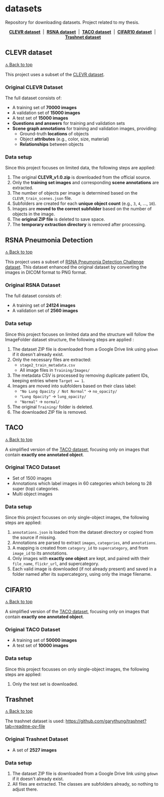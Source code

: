 # datasets
Repository for downloading datasets. Project related to my thesis.

<p align="center">
  <a href="#clevr-dataset"><strong>CLEVR dataset</strong></a> &nbsp;|&nbsp;
  <a href="#rsna-pneumonia-detection"><strong>RSNA dataset</strong></a> &nbsp;|&nbsp;
  <a href="#taco"><strong>TACO dataset</strong></a> &nbsp;|&nbsp;
  <a href="#cifar10"><strong>CIFAR10 dataset</strong></a> &nbsp;|&nbsp;
  <a href="#trashnet"><strong>Trashnet dataset</strong></a>
</p>


## CLEVR dataset 
[🔝 Back to top](#datasets)

This project uses a subset of the [CLEVR dataset](https://cs.stanford.edu/people/jcjohns/clevr/).


### Original CLEVR Dataset

The full dataset consists of:

- A training set of **70000 images**
- A validation set of **15000 images**
- A test set of **15000 images**
- **Questions and answers** for training and validation sets
- **Scene graph annotations** for training and validation images, providing:
  - Ground-truth **locations** of objects
  - Object **attributes** (e.g., color, size, material)
  - **Relationships** between objects

### Data setup

Since this project focuses on limited data, the following steps are applied:

1. The original **CLEVR_v1.0.zip** is downloaded from the official source.
2. Only the **training set images** and corresponding **scene annotations** are extracted.
3. The number of objects per image is determined based on the `CLEVR_train_scenes.json` file.
4. Subfolders are created for each **unique object count** (e.g., `3`, `4`, ..., `10`).
5. Images are **moved to the correct subfolder** based on the number of objects in the image.
6. The **original ZIP file** is deleted to save space.
7. The **temporary extraction directory** is removed after processing.


## RSNA Pneumonia Detection 
[🔝 Back to top](#datasets)

This project uses a subset of [RSNA Pneumonia Detection Challenge dataset](https://www.kaggle.com/datasets/iamtapendu/rsna-pneumonia-processed-dataset). This dataset enhanced the original dataset by converting the images in DICOM format to PNG format.

### Original RSNA Dataset

The full dataset consists of:
- A training set of **24124 images**
- A validation set of **2560 images**


### Data setup

Since this project focuses on limited data and the structure will follow the ImageFolder dataset structure, the following steps are applied :


1. The dataset ZIP file is downloaded from a Google Drive link using `gdown` if it doesn't already exist.
2. Only the necessary files are extracted:
   - `stage2_train_metadata.csv`
   - All image files in `Training/Images/`
3. The metadata CSV is processed by removing duplicate patient IDs, keeping entries where `Target == 1`.
4. Images are moved into subfolders based on their class label:
   - `"No Lung Opacity / Not Normal"` → `no_opacity/`
   - `"Lung Opacity"` → `lung_opacity/`
   - `"Normal"` → `normal/`
5. The original `Training/` folder is deleted.
6. The downloaded ZIP file is removed.

## TACO 
[🔝 Back to top](#datasets)

A simplified version of the [TACO dataset](http://tacodataset.org/), focusing only on images that contain **exactly one annotated object**.

### Original TACO Dataset

- Set of 1500 images
- Annotations which label images in 60 categories which belong to 28 super (top) categories.
- Multi object images


### Data setup

Since this project focusses on only single-object images, the following steps are applied:

1. `annotations.json` is loaded from the dataset directory or copied from the source if missing.
2. Annotations are parsed to extract `images`, `categories`, and `annotations`.
3. A mapping is created from `category_id` to `supercategory`, and from `image_id` to its annotations.
4. Only images with **exactly one object** are kept, and paired with their `file_name`, `flickr_url`, and supercategory.
5. Each valid image is downloaded (if not already present) and saved in a folder named after its supercategory, using only the image filename.


## CIFAR10 
[🔝 Back to top](#datasets)

A simplified version of the [TACO dataset](http://tacodataset.org/), focusing only on images that contain **exactly one annotated object**.

### Original TACO Dataset

- A training set of **50000 images**
- A test set of **10000 images**


### Data setup

Since this project focusses on only single-object images, the following steps are applied:

1. Only the test set is downloaded.


## Trashnet 
[🔝 Back to top](#datasets)


The trashnet dataset is used: https://github.com/garythung/trashnet?tab=readme-ov-file

### Original Trashnet Dataset

- A set of **2527 images**


### Data setup

1. The dataset ZIP file is downloaded from a Google Drive link using `gdown` if it doesn't already exist.
2. All files are extracted. The classes are subfolders already, so nothing to adjust there.

